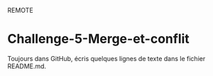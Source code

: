 REMOTE
# Challenge-5-Merge-et-conflit
Toujours dans GitHub, 
écris quelques lignes de texte dans le fichier README.md.
